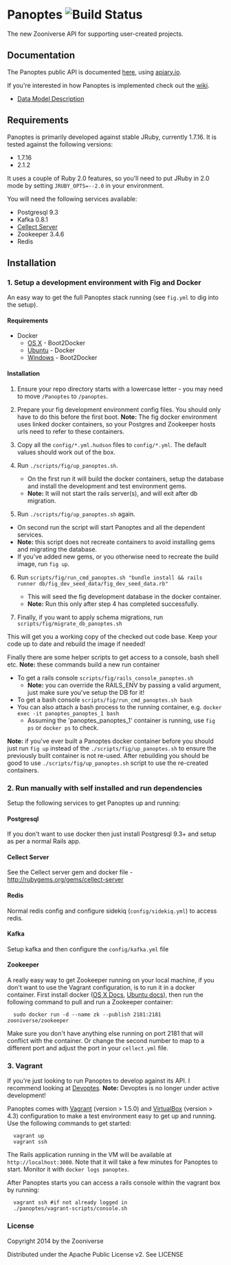 # Panoptes ![Build Status](https://travis-ci.org/zooniverse/Panoptes.svg?branch=master)

The new Zooniverse API for supporting user-created projects.

## Documentation

The Panoptes public API is documented [here](http://docs.panoptes.apiary.io), using [apiary.io](http://apiary.io).

If you're interested in how Panoptes is implemented check out the [wiki](https://github.com/zooniverse/Panoptes/wiki).

* [Data Model Description](https://github.com/zooniverse/Panoptes/wiki/DataModel)

## Requirements

Panoptes is primarily developed against stable JRuby, currently 1.7.16. It is tested against the following versions:

* 1.7.16
* 2.1.2

It uses a couple of Ruby 2.0 features, so you'll need to put JRuby in 2.0 mode by setting `JRUBY_OPTS=--2.0` in your environment.

You will need the following services available:

* Postgresql 9.3
* Kafka 0.8.1
* [Cellect Server](https://github.com/zooniverse/Cellect)
* Zookeeper 3.4.6
* Redis

## Installation

### 1. Setup a development environment with Fig and Docker

An easy way to get the full Panoptes stack running (see `fig.yml` to dig into the setup).

#### Requirements

* Docker
  * [OS X](https://docs.docker.com/installation/mac/) - Boot2Docker
  * [Ubuntu](https://docs.docker.com/installation/ubuntulinux/) - Docker
  * [Windows](http://docs.docker.com/installation/windows/) - Boot2Docker

#### Installation

1. Ensure your repo directory starts with a lowercase letter - you may need to move `/Panoptes` to `/panoptes`.

2. Prepare your fig development environment config files. You should only have to do this before the first boot. **Note:** The fig docker environment uses linked docker containers, so your Postgres and Zookeeper hosts urls need to refer to these containers.

3. Copy all the `config/*.yml.hudson` files to `config/*.yml`. The default values should work out of the box.

4. Run `./scripts/fig/up_panoptes.sh`.
    * On the first run it will build the docker containers, setup the database and install the development and test environment gems.
    * **Note:** It will not start the rails server(s), and will exit after db migration.

5. Run `./scripts/fig/up_panoptes.sh` again.
  * On second run the script will start Panoptes and all the dependent services.
  * **Note:** this script does not recreate containers to avoid installing gems and migrating the database.
   * If you've added new gems, or you otherwise need to recreate the build image, run `fig up`.

6. Run `scripts/fig/run_cmd_panoptes.sh "bundle install && rails runner db/fig_dev_seed_data/fig_dev_seed_data.rb"`
    * This will seed the fig development database in the docker container.
    * **Note:** Run this only after step 4 has completed successfully.

7. Finally, if you want to apply schema migrations, run `scripts/fig/migrate_db_panoptes.sh`


This will get you a working copy of the checked out code base. Keep your code up to date and rebuild the image if needed!

Finally there are some helper scripts to get access to a console, bash shell etc. **Note:** these commands build a new run container
* To get a rails console `scripts/fig/rails_console_panoptes.sh`
  + **Note:** you can override the RAILS_ENV by passing a valid argument, just make sure you've setup the DB for it!
* To get a bash console `scripts/fig/run_cmd_panoptes.sh bash`
* You can also attach a bash process to the running container, e.g. `docker exec -it panoptes_panoptes_1 bash`
  + Assuming the 'panoptes_panoptes_1' container is running, use `fig ps` or `docker ps` to check.

**Note:** if you've ever built a Panoptes docker container before you should just run `fig up` instead of the `./scripts/fig/up_panoptes.sh` to ensure the previously built container is not re-used. After rebuilding you should be good to use `./scripts/fig/up_panoptes.sh` script to use the re-created containers.

### 2. Run manually with self installed and run dependencies

Setup the following services to get Panoptes up and running:

#### Postgresql

If you don't want to use docker then just install Postgresql 9.3+ and setup as per a normal Rails app.

#### Cellect Server

See the Cellect server gem and docker file - http://rubygems.org/gems/cellect-server

#### Redis

Normal redis config and configure sidekiq (`config/sidekiq.yml`) to access redis.

#### Kafka

Setup kafka and then configure the `config/kafka.yml` file

#### Zookeeper
A really easy way to get Zookeeper running on your local machine, if you don't want to use the Vagrant configuration, is to run it in a docker container. First install docker ([OS X Docs](https://docs.docker.com/installation/mac/), [Ubuntu docs](https://docs.docker.com/installation/ubuntulinux/)), then run the following command to pull and run a Zookeeper container:

```
  sudo docker run -d --name zk --publish 2181:2181 zooniverse/zookeeper
```

Make sure you don't have anything else running on port 2181 that will conflict with the container. Or change the second number to map to a different port and adjust the port in your `cellect.yml` file.

### 3. Vagrant

If you're just looking to run Panoptes to develop against its API. I recommend looking at [Devoptes](https://github.com/zooniverse/Devoptes). **Note:** Devoptes is no longer under active development!

Panoptes comes with [Vagrant](http://vagrantup.com) (version > 1.5.0) and [VirtualBox](https://www.virtualbox.org/) (version > 4.3) configuration to make a test environment easy to get up and running. Use the following commands to get started:

```
  vagrant up
  vagrant ssh
```

The Rails application running in the VM will be available at `http://localhost:3000`. Note that it will take a few minutes for Panoptes to
start. Monitor it with `docker logs panoptes`.

After Panoptes starts you can access a rails console within the vagrant box by running:

```
  vagrant ssh #if not already logged in
  ./panoptes/vagrant-scripts/console.sh
```

### License

Copyright 2014 by the Zooniverse

Distributed under the Apache Public License v2. See LICENSE
